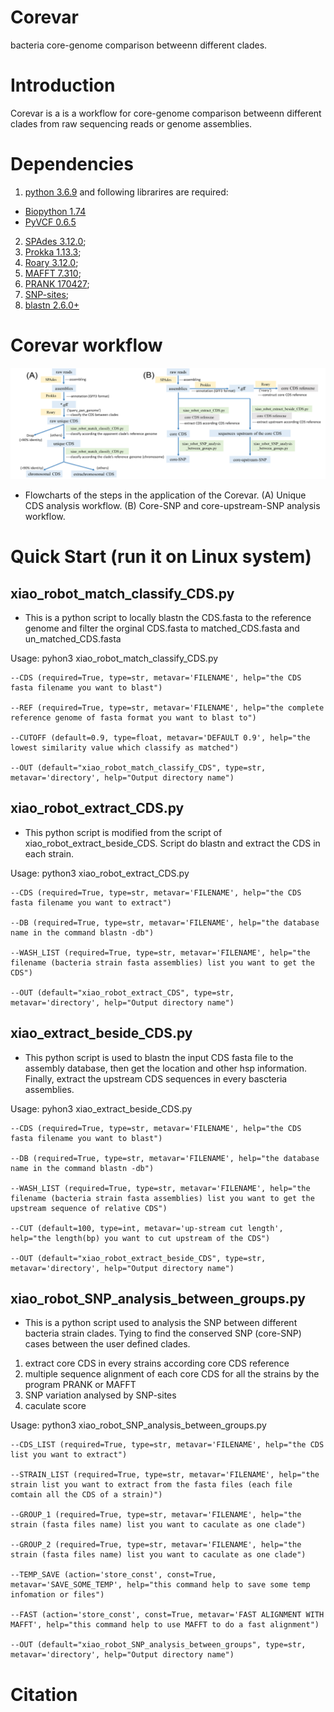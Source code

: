 # Corevar
bacteria core-genome comparison betweenn different clades.
# Introduction
Corevar is a  is a workflow for core-genome comparison betweenn different clades from raw sequencing reads or genome assemblies.
# Dependencies
1. [python 3.6.9](https://www.python.org/) and following librarires are required:
* [Biopython 1.74](https://biopython.org/)
* [PyVCF 0.6.5](https://pyvcf.readthedocs.io/en/latest/index.html)
2. [SPAdes 3.12.0](http://cab.spbu.ru/software/spades/);
3. [Prokka 1.13.3](https://github.com/tseemann/prokka);
4. [Roary 3.12.0](https://sanger-pathogens.github.io/Roary/);
5. [MAFFT 7.310](https://mafft.cbrc.jp/alignment/software/);
6. [PRANK 170427](http://wasabiapp.org/software/prank/);
7. [SNP-sites](https://github.com/sanger-pathogens/snp-sites);
8. [blastn 2.6.0+](https://blast.ncbi.nlm.nih.gov/Blast.cgi?CMD=Web&PAGE_TYPE=BlastDocs&DOC_TYPE=Download)
# Corevar workflow
![](workflow.jpg?raw=true "Corevar workflow")
* Flowcharts of the steps in the application of the Corevar. (A) Unique CDS analysis workflow. (B) Core-SNP and core-upstream-SNP analysis workflow.
# Quick Start (run it on Linux system)
## xiao_robot_match_classify_CDS.py
* This is a python script to locally blastn the CDS.fasta to the reference genome and filter the orginal CDS.fasta to matched_CDS.fasta and un_matched_CDS.fasta  

Usage: pyhon3 xiao_robot_match_classify_CDS.py

    --CDS (required=True, type=str, metavar='FILENAME', help="the CDS fasta filename you want to blast")
    
    --REF (required=True, type=str, metavar='FILENAME', help="the complete reference genome of fasta format you want to blast to")
    
    --CUTOFF (default=0.9, type=float, metavar='DEFAULT 0.9', help="the lowest similarity value which classify as matched")
    
    --OUT (default="xiao_robot_match_classify_CDS", type=str, metavar='directory', help="Output directory name")

## xiao_robot_extract_CDS.py
* This python script is modified from the script of xiao_robot_extract_beside_CDS. Script do blastn and extract the CDS in each strain.

Usage: python3 xiao_robot_extract_CDS.py

    --CDS (required=True, type=str, metavar='FILENAME', help="the CDS fasta filename you want to extract")
    
    --DB (required=True, type=str, metavar='FILENAME', help="the database name in the command blastn -db")
    
    --WASH_LIST (required=True, type=str, metavar='FILENAME', help="the filename (bacteria strain fasta assemblies) list you want to get the CDS")
    
    --OUT (default="xiao_robot_extract_CDS", type=str, metavar='directory', help="Output directory name")

## xiao_extract_beside_CDS.py
* This python script is used to blastn the input CDS fasta file to the assembly database, then get the location and other hsp information. Finally, extract the upstream CDS sequences in every bascteria assemblies.

Usage: pyhon3 xiao_extract_beside_CDS.py

    --CDS (required=True, type=str, metavar='FILENAME', help="the CDS fasta filename you want to blast")
    
    --DB (required=True, type=str, metavar='FILENAME', help="the database name in the command blastn -db")
    
    --WASH_LIST (required=True, type=str, metavar='FILENAME', help="the filename (bacteria strain fasta assemblies) list you want to get the upstream sequence of relative CDS")
    
    --CUT (default=100, type=int, metavar='up-stream cut length', help="the length(bp) you want to cut upstream of the CDS")
    
    --OUT (default="xiao_robot_extract_beside_CDS", type=str, metavar='directory', help="Output directory name")

## xiao_robot_SNP_analysis_between_groups.py
* This is a python script used to analysis the SNP between different bacteria strain clades. Tying to find the conserved SNP (core-SNP) cases between the user defined clades. 
1. extract core CDS in every strains according core CDS reference
2. multiple sequence alignment of each core CDS for all the strains by the program PRANK or MAFFT
3. SNP variation analysed by SNP-sites
4. caculate score

Usage: python3 xiao_robot_SNP_analysis_between_groups.py

    --CDS_LIST (required=True, type=str, metavar='FILENAME', help="the CDS list you want to extract")
    
    --STRAIN_LIST (required=True, type=str, metavar='FILENAME', help="the strain list you want to extract from the fasta files (each file comtain all the CDS of a strain)")
    
    --GROUP_1 (required=True, type=str, metavar='FILENAME', help="the strain (fasta files name) list you want to caculate as one clade")
    
    --GROUP_2 (required=True, type=str, metavar='FILENAME', help="the strain (fasta files name) list you want to caculate as one clade")
    
    --TEMP_SAVE (action='store_const', const=True, metavar='SAVE_SOME_TEMP', help="this command help to save some temp infomation or files")
    
    --FAST (action='store_const', const=True, metavar='FAST ALIGNMENT WITH MAFFT', help="this command help to use MAFFT to do a fast alignment")
   
    --OUT (default="xiao_robot_SNP_analysis_between_groups", type=str, metavar='directory', help="Output directory name")
# Citation

 
